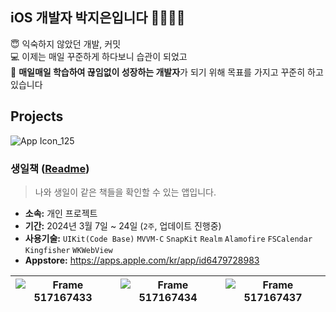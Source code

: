 ## iOS 개발자 박지은입니다 👋👩🏻‍💻

😇 익숙하지 않았던 개발, 커밋
<br/>
💻 이제는 매일 꾸준하게 하다보니 습관이 되었고
<br/>
🌱 **매일매일 학습하여 끊임없이 성장하는 개발자**가 되기 위해 목표를 가지고 꾸준히 하고있습니다

##   Projects
<picture>![App Icon_125](https://github.com/jieun0330/jieun0330/assets/42729069/5a110a74-bd0c-4f7c-9a6b-3540ee85932a)</picture>

### **생일책** ([Readme](https://github.com/jieun0330/BirthdayBook))
> 나와 생일이 같은 책들을 확인할 수 있는 앱입니다.

- **소속:** 개인 프로젝트
- **기간:** 2024년 3월 7일 ~ 24일 (`2주`, 업데이트 진행중)
- **사용기술:** `UIKit(Code Base)` `MVVM-C` `SnapKit` `Realm` `Alamofire` `FSCalendar` `Kingfisher` `WKWebView`
- **Appstore:** <a href="[https://www.google.com/](https://apps.apple.com/kr/app/id6479728983)" target="_blank">https://apps.apple.com/kr/app/id6479728983</a>

|<picture>![Frame 517167433](https://github.com/jieun0330/jieun0330/assets/42729069/51e63963-f1a1-4239-9f08-c187882e83a7)</picture>|<picture>![Frame 517167434](https://github.com/jieun0330/jieun0330/assets/42729069/0c12ed3d-0bcc-476f-854b-e182316171a0)</picture>|<picture>![Frame 517167437](https://github.com/jieun0330/jieun0330/assets/42729069/16350682-f3aa-4a11-8f3c-aea3a5849d9b)</picture>
|---|---|---|
